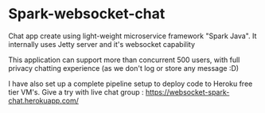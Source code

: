 # Spark-websocket-chat
Chat app create using light-weight microservice framework "Spark Java". It internally uses Jetty server and it's websocket capability

This application can support more than concurrent 500 users, with full privacy chatting experience (as we don't log or store any message :D)

I have also set up a complete pipeline setup to deploy code to Heroku free tier VM's.
Give a try with live chat group : https://websocket-spark-chat.herokuapp.com/
